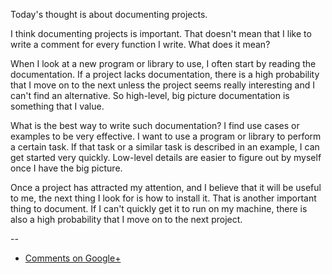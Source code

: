 Today's thought is about documenting projects.

I think documenting projects is important. That doesn't mean that I like to
write a comment for every function I write. What does it mean?

When I look at a new program or library to use, I often start by reading the
documentation. If a project lacks documentation, there is a high probability
that I move on to the next unless the project seems really interesting and I
can't find an alternative. So high-level, big picture documentation is
something that I value.

What is the best way to write such documentation? I find use cases or examples
to be very effective. I want to use a program or library to perform a certain
task. If that task or a similar task is described in an example, I can get
started very quickly. Low-level details are easier to figure out by myself once
I have the big picture.

Once a project has attracted my attention, and I believe that it will be useful
to me, the next thing I look for is how to install it. That is another
important thing to document. If I can't quickly get it to run on my machine,
there is also a high probability that I move on to the next project.

--

* [Comments on Google+](https://plus.google.com/u/0/112175093836850283531/posts/Ck4wDdQWPLt)
